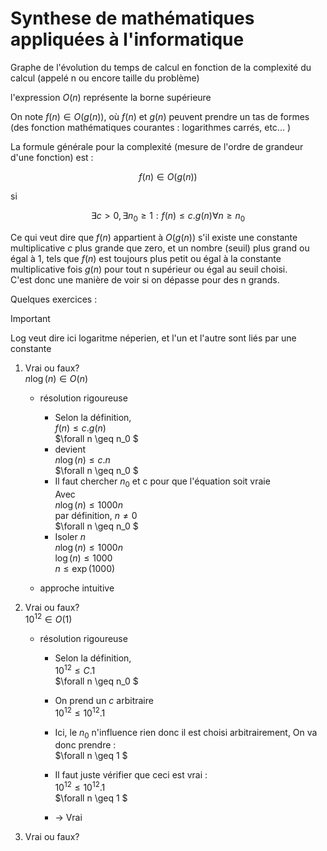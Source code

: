 # Synthese de mathématiques appliquées à l'informatique

Graphe de l'évolution du temps de calcul en fonction de la complexité du calcul (appelé n ou encore taille du problème)

l'expression $O(n)$ représente la borne supérieure

On note $f(n)\in O(g(n))$, où $f(n)$ et $g(n)$ peuvent prendre un tas de formes (des fonction mathématiques courantes : logarithmes carrés, etc... )

La formule générale pour la complexité (mesure de l'ordre de grandeur d'une fonction) est :

$$f(n) \in O(g(n))$$

si

$$\exists c > 0, \exists n_0 \geq 1 : f(n) \leq c . g(n) \forall n \geq n_0 $$

Ce qui veut dire que $f(n)$ appartient à $O(g(n))$ s'il existe une constante multiplicative $c$ plus grande que zero, et un nombre (seuil) plus grand ou égal à 1, tels que $f(n)$ est toujours plus petit ou égal à la constante multiplicative fois $g(n)$ pour tout n supérieur ou égal au seuil choisi.     
C'est donc une manière de voir si on dépasse pour des n grands.

Quelques exercices :

> [!IMPORTANT]  
> Log veut dire ici logaritme néperien, et l'un et l'autre sont liés par une constante

1) Vrai ou faux?    
$n \log(n) \in O(n)$     

    * résolution rigoureuse     
        * Selon la définition,    
    $f(n) \leq c . g(n)$    
    $\forall n \geq n_0 $       
        * devient     
    $n \log(n) \leq c . n$  
    $\forall n \geq n_0 $  
        * Il faut chercher $n_0$ et c pour que l'équation soit vraie  
    Avec    
    $n \log(n) \leq 1000 n$  
    par définition, $n \neq 0$     
    $\forall n \geq n_0 $   
        * Isoler $n$  
    $n \log(n) \leq 1000 n$     
    $\log(n) \leq 1000$   
    $n \leq \exp(1000)$    



    * approche intuitive        

2) Vrai ou faux?   
$10^{12} \in O(1)$

    * résolution rigoureuse     
        * Selon la définition,   
        $10^{12} \leq C .1$     
        $\forall n \geq n_0 $  
        * On prend un $c$ arbitraire    
        $10^{12} \leq 10^{12} .1$       

        * Ici, le $n_0$ n'influence rien donc il est choisi arbitrairement, On va donc prendre :         
        $\forall n \geq 1 $ 
        * Il faut juste vérifier que ceci est vrai :    
        $10^{12} \leq 10^{12} .1$            
        $\forall n \geq 1 $ 
        * -> Vrai
   


3) Vrai ou faux?   